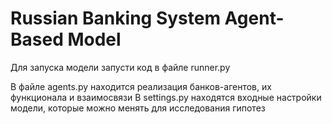 # Russian Banking System Agent-Based Model
Для запуска модели запусти код в файле runner.py

В файле agents.py находится реализация банков-агентов, их функционала и взаимосвязи
В settings.py находятся входные настройки модели, которые можно менять для исследования гипотез
